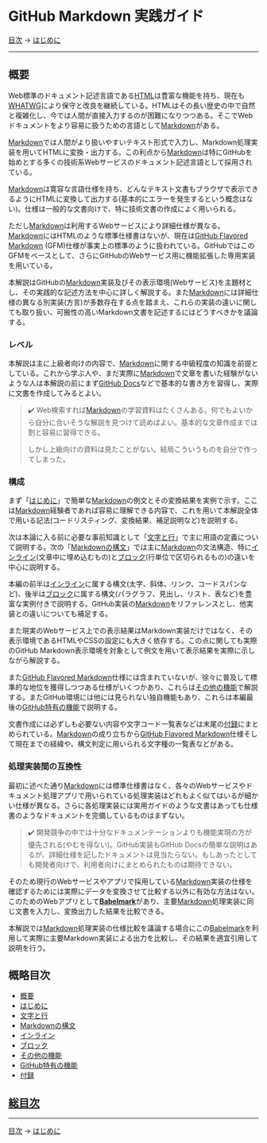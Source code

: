 # GitHub Markdown 実践ガイド

[目次] →
[はじめに]

------------------------------------------------------------------------

## 概要

Web標準のドキュメント記述言語である[HTML]は豊富な機能を持ち、現在も[WHATWG]により保守と改良を継続している。HTMLはその長い歴史の中で自然と複雑化し、今では人間が直接入力するのが困難になりつつある。そこでWebドキュメントをより容易に扱うための言語として[Markdown]がある。

[Markdown]では人間がより扱いやすいテキスト形式で入力し、Markdown処理実装を用いてHTMLに変換・出力する。この利点から[Markdown]は特にGitHubを始めとする多くの技術系Webサービスのドキュメント記述言語として採用されている。

[Markdown]は寛容な言語仕様を持ち、どんなテキスト文書もブラウザで表示できるようにHTMLに変換して出力する(基本的にエラーを発生するという概念はない)。仕様は一般的な文書向けで、特に技術文書の作成によく用いられる。

ただし[Markdown]は利用するWebサービスにより詳細仕様が異なる。[Markdown]にはHTMLのような標準仕様書はないが、現在は[GitHub Flavored Markdown] \(GFM)仕様が事実上の標準のように扱われている。GitHubではこのGFMをベースとして、さらにGitHubのWebサービス用に機能拡張した専用実装を用いている。

本解説はGitHubの[Markdown]実装及びその表示環境(Webサービス)を主題材とし、その実践的な記述方法を中心に詳しく解説する。また[Markdown]には詳細仕様の異なる別実装(方言)が多数存在する点を踏まえ、これらの実装の違いに関しても取り扱い、可搬性の高いMarkdown文書を記述するにはどうすべきかを議論する。

### レベル

本解説は主に上級者向けの内容で、[Markdown]に関する中級程度の知識を前提としている。これから学ぶ人や、まだ実際に[Markdown]で文章を書いた経験がないような人は本解説の前にまず[GitHub Docs]などで基本的な書き方を習得し、実際に文書を作成してみるとよい。

> &#x2714;&#xFE0F; Web検索すれば[Markdown]の学習資料はたくさんある。何でもよいから自分に合いそうな解説を見つけて読めばよい。基本的な文章作成までは割と容易に習得できる。
> 
> しかし上級向けの資料は見たことがない。結局こういうものを自分で作ってしまった。

### 構成

まず「[はじめに]」で簡単な[Markdown]の例文とその変換結果を実例で示す。ここは[Markdown]経験者であれば容易に理解できる内容で、これを用いて本解説全体で用いる記法(コードリスティング、変換結果、補足説明など)を説明する。

次は本論に入る前に必要な事前知識として「[文字と行]」で主に用語の定義について説明する。次の「[Markdownの構文]」では主に[Markdown]の文法構造、特に[インライン]\(文章中に埋め込むもの)と[ブロック]\(行単位で区切られるもの)の違いを中心に説明する。

本編の前半は[インライン]に属する構文(太字、斜体、リンク、コードスパンなど)、後半は[ブロック]に属する構文(パラグラフ、見出し、リスト、表など)を豊富な実例付きで説明する。GitHub実装の[Markdown]をリファレンスとし、他実装との違いについても補足する。

また現実のWebサービス上での表示結果はMarkdown実装だけではなく、その表示環境であるHTMLやCSSの設定にも大きく依存する。この点に関しても実際のGitHub Markdown表示環境を対象として例文を用いて表示結果を実際に示しながら解説する。

また[GitHub Flavored Markdown]仕様には含まれていないが、徐々に普及して標準的な地位を獲得しつつある仕様がいくつかあり、これらは[その他の機能]で解説する。またGitHub環境には他には見られない独自機能もあり、これらは本編最後の[GitHub特有の機能]で説明する。

文書作成には必ずしも必要ない内容や文字コード一覧表などは末尾の[付録]にまとめられている。[Markdown]の成り立ちから[GitHub Flavored Markdown]仕様そして現在までの経緯や、構文判定に用いられる文字種の一覧表などがある。

### 処理実装間の互換性

最初に述べた通り[Markdown]には標準仕様書はなく、各々のWebサービスやドキュメント処理アプリで用いられている処理実装はどれもよく似てはいるが細かい仕様が異なる。さらに各処理実装には実用ガイドのような文書はあっても仕様書のようなドキュメントを完備しているものはまずない。

> &#x2714;&#xFE0F; 開発競争の中では十分なドキュメンテーションよりも機能実現の方が優先される(やむを得ない)。GitHub実装もGitHub Docsの簡単な説明はあるが、詳細仕様を記したドキュメントは見当たらない。もしあったとしても開発者向けで、利用者向けにまとめられたものは期待できない。

そのため現行のWebサービスやアプリで採用している[Markdown]実装の仕様を確認するためには実際にデータを変換させて比較する以外に有効な方法はない。このためのWebアプリとして&ZeroWidthSpace;**[Babelmark]**&ZeroWidthSpace;があり、主要[Markdown]処理実装に同じ文書を入力し、変換出力した結果を比較できる。

本解説では[Markdown]処理実装の仕様比較を議論する場合にこの[Babelmark]を利用して実際に主要Markdown実装による出力を比較し、その結果を適宜引用して説明を行う。

## 概略目次

- [概要]
- [はじめに]
- [文字と行]
- [Markdownの構文]
- [インライン]
- [ブロック]
- [その他の機能]
- [GitHub特有の機能]
- [付録]

## [総目次](index.md#総目次)

------------------------------------------------------------------------

[目次] →
[はじめに]

[Babelmark]: github-flavored-markdown.md#babelmark
[HTML]: https://ja.wikipedia.org/wiki/HyperText_Markup_Language
[Markdown]: https://ja.wikipedia.org/wiki/Markdown
[Markdownの構文]: syntax.md
[GitHub Docs]: https://docs.github.com/ja/get-started/writing-on-github/getting-started-with-writing-and-formatting-on-github/basic-writing-and-formatting-syntax
[GitHub Flavored Markdown]: github-flavored-markdown.md
[GitHub特有の機能]: github-specific.md
[WHATWG]: https://ja.wikipedia.org/wiki/Web_Hypertext_Application_Technology_Working_Group
[はじめに]: intro.md
[その他の機能]: other-features.md
[インライン]: inlines.md
[ブロック]: blocks.md
[概要]: README.md#概要
[付録]: appendices.md
[目次]: index.md#README
[文字と行]: characters.md
